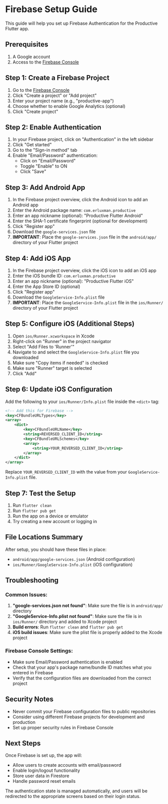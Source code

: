 # Firebase Setup Guide

This guide will help you set up Firebase Authentication for the Productive Flutter app.

## Prerequisites

1. A Google account
2. Access to the [Firebase Console](https://console.firebase.google.com/)

## Step 1: Create a Firebase Project

1. Go to the [Firebase Console](https://console.firebase.google.com/)
2. Click "Create a project" or "Add project"
3. Enter your project name (e.g., "productive-app")
4. Choose whether to enable Google Analytics (optional)
5. Click "Create project"

## Step 2: Enable Authentication

1. In your Firebase project, click on "Authentication" in the left sidebar
2. Click "Get started"
3. Go to the "Sign-in method" tab
4. Enable "Email/Password" authentication:
   - Click on "Email/Password"
   - Toggle "Enable" to ON
   - Click "Save"

## Step 3: Add Android App

1. In the Firebase project overview, click the Android icon to add an Android app
2. Enter the Android package name: `com.erluxman.productive`
3. Enter an app nickname (optional): "Productive Flutter Android"
4. Enter the SHA-1 certificate fingerprint (optional for development)
5. Click "Register app"
6. Download the `google-services.json` file
7. **IMPORTANT**: Place the `google-services.json` file in the `android/app/` directory of your Flutter project

## Step 4: Add iOS App

1. In the Firebase project overview, click the iOS icon to add an iOS app
2. Enter the iOS bundle ID: `com.erluxman.productive`
3. Enter an app nickname (optional): "Productive Flutter iOS"
4. Enter the App Store ID (optional)
5. Click "Register app"
6. Download the `GoogleService-Info.plist` file
7. **IMPORTANT**: Place the `GoogleService-Info.plist` file in the `ios/Runner/` directory of your Flutter project

## Step 5: Configure iOS (Additional Steps)

1. Open `ios/Runner.xcworkspace` in Xcode
2. Right-click on "Runner" in the project navigator
3. Select "Add Files to 'Runner'"
4. Navigate to and select the `GoogleService-Info.plist` file you downloaded
5. Make sure "Copy items if needed" is checked
6. Make sure "Runner" target is selected
7. Click "Add"

## Step 6: Update iOS Configuration

Add the following to your `ios/Runner/Info.plist` file inside the `<dict>` tag:

```xml
<!-- Add this for Firebase -->
<key>CFBundleURLTypes</key>
<array>
    <dict>
        <key>CFBundleURLName</key>
        <string>REVERSED_CLIENT_ID</string>
        <key>CFBundleURLSchemes</key>
        <array>
            <string>YOUR_REVERSED_CLIENT_ID</string>
        </array>
    </dict>
</array>
```

Replace `YOUR_REVERSED_CLIENT_ID` with the value from your `GoogleService-Info.plist` file.

## Step 7: Test the Setup

1. Run `flutter clean`
2. Run `flutter pub get`
3. Run the app on a device or emulator
4. Try creating a new account or logging in

## File Locations Summary

After setup, you should have these files in place:

- `android/app/google-services.json` (Android configuration)
- `ios/Runner/GoogleService-Info.plist` (iOS configuration)

## Troubleshooting

### Common Issues:

1. **"google-services.json not found"**: Make sure the file is in `android/app/` directory
2. **"GoogleService-Info.plist not found"**: Make sure the file is in `ios/Runner/` directory and added to Xcode project
3. **Build errors**: Run `flutter clean` and `flutter pub get`
4. **iOS build issues**: Make sure the plist file is properly added to the Xcode project

### Firebase Console Settings:

- Make sure Email/Password authentication is enabled
- Check that your app's package name/bundle ID matches what you entered in Firebase
- Verify that the configuration files are downloaded from the correct project

## Security Notes

- Never commit your Firebase configuration files to public repositories
- Consider using different Firebase projects for development and production
- Set up proper security rules in Firebase Console

## Next Steps

Once Firebase is set up, the app will:

- Allow users to create accounts with email/password
- Enable login/logout functionality
- Store user data in Firestore
- Handle password reset emails

The authentication state is managed automatically, and users will be redirected to the appropriate screens based on their login status.
